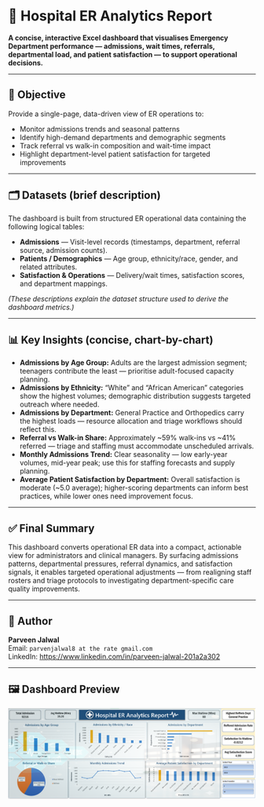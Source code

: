 # 🏥 Hospital ER Analytics Report

**A concise, interactive Excel dashboard that visualises Emergency Department performance — admissions, wait times, referrals, departmental load, and patient satisfaction — to support operational decisions.**

---

## 🎯 Objective
Provide a single-page, data-driven view of ER operations to:
- Monitor admissions trends and seasonal patterns  
- Identify high-demand departments and demographic segments  
- Track referral vs walk-in composition and wait-time impact  
- Highlight department-level patient satisfaction for targeted improvements

---

## 🗂 Datasets (brief description)
The dashboard is built from structured ER operational data containing the following logical tables:

- **Admissions** — Visit-level records (timestamps, department, referral source, admission counts).  
- **Patients / Demographics** — Age group, ethnicity/race, gender, and related attributes.  
- **Satisfaction & Operations** — Delivery/wait times, satisfaction scores, and department mappings.

*(These descriptions explain the dataset structure used to derive the dashboard metrics.)*

---

## 📊 Key Insights (concise, chart-by-chart)
- **Admissions by Age Group:** Adults are the largest admission segment; teenagers contribute the least — prioritise adult-focused capacity planning.  
- **Admissions by Ethnicity:** “White” and “African American” categories show the highest volumes; demographic distribution suggests targeted outreach where needed.  
- **Admissions by Department:** General Practice and Orthopedics carry the highest loads — resource allocation and triage workflows should reflect this.  
- **Referral vs Walk-in Share:** Approximately ~59% walk-ins vs ~41% referred — triage and staffing must accommodate unscheduled arrivals.  
- **Monthly Admissions Trend:** Clear seasonality — low early-year volumes, mid-year peak; use this for staffing forecasts and supply planning.  
- **Average Patient Satisfaction by Department:** Overall satisfaction is moderate (~5.0 average); higher-scoring departments can inform best practices, while lower ones need improvement focus.

---

## ✅ Final Summary
This dashboard converts operational ER data into a compact, actionable view for administrators and clinical managers. By surfacing admissions patterns, departmental pressures, referral dynamics, and satisfaction signals, it enables targeted operational adjustments — from realigning staff rosters and triage protocols to investigating department-specific care quality improvements.

---

## 👤 Author
**Parveen Jalwal**  
Email: `parvenjalwal8 at the rate gmail.com`  
LinkedIn: https://www.linkedin.com/in/parveen-jalwal-201a2a302

---

## 🖼️ Dashboard Preview

![Dashboard Preview](Dashboard_image.png)
